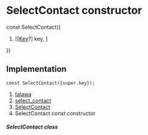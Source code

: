
<div>

# SelectContact constructor

</div>


const SelectContact({

1.  [[[Key](https://api.flutter.dev/flutter/foundation/Key-class.md)?]
    key, ]

})



## Implementation

``` language-dart
const SelectContact({super.key});
```







1.  [talawa](../../index.md)
2.  [select_contact](../../views_after_auth_screens_chat_select_contact/)
3.  [SelectContact](../../views_after_auth_screens_chat_select_contact/SelectContact-class.md)
4.  SelectContact const constructor

##### SelectContact class







